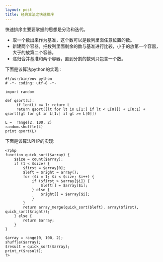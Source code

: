 ```yaml
---
layout: post
title: 经典算法之快速排序
---
```


快速排序主要要掌握的思想是分治和迭代。<!-- more -->

* 取一个数出来作为基准，这个数可以是数列里面任意位置的数。
* 新建两个容器，把数列里面剩余的数与基准进行比较，小于的放第一个容器，大于的放第二个容器。
* 递归合并基准和两个容器，直到分割的数列只包含一个数。

下面是该算法python的实现：

    #!/usr/bin/env python
    # -*- coding: utf-8 -*-

    import random

    def qsort(L):
         if len(L) <= 1: return L
         return qsort([lt for lt in L[1:] if lt < L[0]]) + L[0:1] + qsort([gt for gt in L[1:] if gt >= L[0]])

    L =  range(2, 100, 2)
    random.shuffle(L)
    print qsort(L)

下面是该算法PHP的实现:

    <?php
    function quick_sort($array) {
        $size = count($array);
        if (1 < $size) {
            $first = $array[0];
            $left = $right = array();
            for ($i = 1; $i < $size; $i++) {
                if ($first > $array[$i]) {
                    $left[] = $array[$i];
                } else {
                    $right[] = $array[$i];
                }
            }
            return array_merge(quick_sort($left), array($first), quick_sort($right));
        } else {
            return $array;
        }
    }

    $array = range(0, 100, 2);
    shuffle($array);
    $result = quick_sort($array);
    print_r($result);
    ?>

